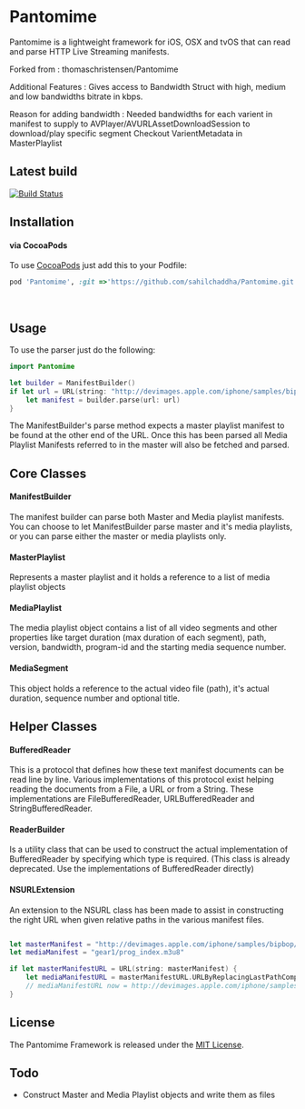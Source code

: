 # Pantomime 

Pantomime is a lightweight framework for iOS, OSX and tvOS that can read and parse HTTP Live Streaming manifests.


Forked from : thomaschristensen/Pantomime

Additional Features :
Gives access to Bandwidth Struct with high, medium and low bandwidths bitrate in kbps.

Reason for adding bandwidth :
Needed bandwidths for each varient in manifest to supply to AVPlayer/AVURLAssetDownloadSession to download/play specific segment
Checkout VarientMetadata in MasterPlaylist

## Latest build

[![Build Status](https://travis-ci.org/thomaschristensen/Pantomime.svg?branch=master)](https://travis-ci.org/thomaschristensen/Pantomime)

## Installation

#### via CocoaPods

To use [CocoaPods](https://cocoapods.org) just add this to your Podfile:

``` Ruby
pod 'Pantomime', :git =>'https://github.com/sahilchaddha/Pantomime.git'
```

<br/>

## Usage

To use the parser just do the following:

``` Swift
import Pantomime

let builder = ManifestBuilder()
if let url = URL(string: "http://devimages.apple.com/iphone/samples/bipbop/bipbopall.m3u8") {
    let manifest = builder.parse(url: url)
}
```

The ManifestBuilder's parse method expects a master playlist manifest
 to be found at the other end of the URL. Once this has been parsed
 all Media Playlist Manifests referred to in the master will also
 be fetched and parsed. 
 
## Core Classes

#### ManifestBuilder
The manifest builder can parse both Master and Media playlist manifests.
You can choose to let ManifestBuilder parse master and it's media
playlists, or you can parse either the master or media playlists only.
  
#### MasterPlaylist
Represents a master playlist and it holds a reference to a list of 
media playlist objects

#### MediaPlaylist
The media playlist object contains a list of all video segments and
other properties like target duration (max duration of each segment),
path, version, bandwidth, program-id and the starting media sequence 
number.

#### MediaSegment
This object holds a reference to the actual video file (path), it's
actual duration, sequence number and optional title.

## Helper Classes

#### BufferedReader
This is a protocol that defines how these text manifest documents can
be read line by line. Various implementations of this protocol exist
helping reading the documents from a File, a URL or from a String.
These implementations are FileBufferedReader, URLBufferedReader and 
StringBufferedReader. 

#### ReaderBuilder
Is a utility class that can be used to construct the actual 
implementation of BufferedReader by specifying which type is required.
(This class is already deprecated. Use the implementations of 
BufferedReader directly)

#### NSURLExtension
An extension to the NSURL class has been made to assist in constructing
the right URL when given relative paths in the various manifest files.

``` Swift

let masterManifest = "http://devimages.apple.com/iphone/samples/bipbop/bipbopall.m3u8"
let mediaManifest = "gear1/prog_index.m3u8"

if let masterManifestURL = URL(string: masterManifest) {
    let mediaManifestURL = masterManifestURL.URLByReplacingLastPathComponent(mediaManifest)
    // mediaManifestURL now = http://devimages.apple.com/iphone/samples/bipbop/gear1/prog_index.m3u8
}

```


## License

The Pantomime Framework is released under the [MIT License](https://github.com/thomaschristensen/Pantomime/blob/master/LICENSE).  

## Todo

* Construct Master and Media Playlist objects and write them as files
